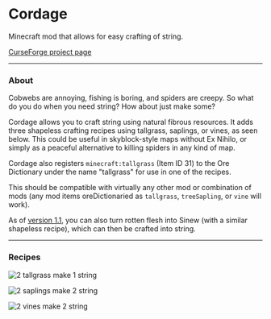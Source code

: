 # Cordage
Minecraft mod that allows for easy crafting of string.

[CurseForge project page](https://minecraft.curseforge.com/projects/cordage)

---

### About

Cobwebs are annoying, fishing is boring, and spiders are creepy. So what do you do when you need string? How about just make some?

Cordage allows you to craft string using natural fibrous resources. It adds three shapeless crafting recipes using tallgrass, saplings, or vines, as seen below. This could be useful in skyblock-style maps without Ex Nihilo, or simply as a peaceful alternative to killing spiders in any kind of map.

Cordage also registers `minecraft:tallgrass` (Item ID 31) to the Ore Dictionary under the name "tallgrass" for use in one of the recipes.

This should be compatible with virtually any other mod or combination of mods (any mod items oreDictionaried as `tallgrass`, `treeSapling`, or `vine` will work).

As of [version 1.1](https://minecraft.curseforge.com/projects/cordage/files/2338568 "cordage-1.10.2-1.1.jar"), you can also turn rotten flesh into Sinew (with a similar shapeless recipe), which can then be crafted into string.

---

### Recipes

![2 tallgrass make 1 string][tallgrass recipe]

![2 saplings make 2 string][treeSapling recipe]

![2 vines make 2 string][vine recipe]

[tallgrass recipe]: https://i.imgur.com/HhE1zF1.gif "tallgrass recipe"
[treeSapling recipe]: https://i.imgur.com/bvBSjKS.gif "treeSapling recipe"
[vine recipe]: https://i.imgur.com/sM8dhWv.png "vine recipe"
